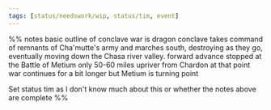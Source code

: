 ```yaml
---
tags: [status/needswork/wip, status/tim, event]
---
```


%% notes 
basic outline of conclave war is dragon conclave takes command of remnants of Cha'mutte's army and marches south, destroying as they go, eventually moving down the Chasa river valley.
forward advance stopped at the Battle of Metium only 50-60 miles upriver from Chardon
at that point war continues for a bit longer but Metium is turning point

Set status tim as I don't know much about this or whether the notes above are complete
%%